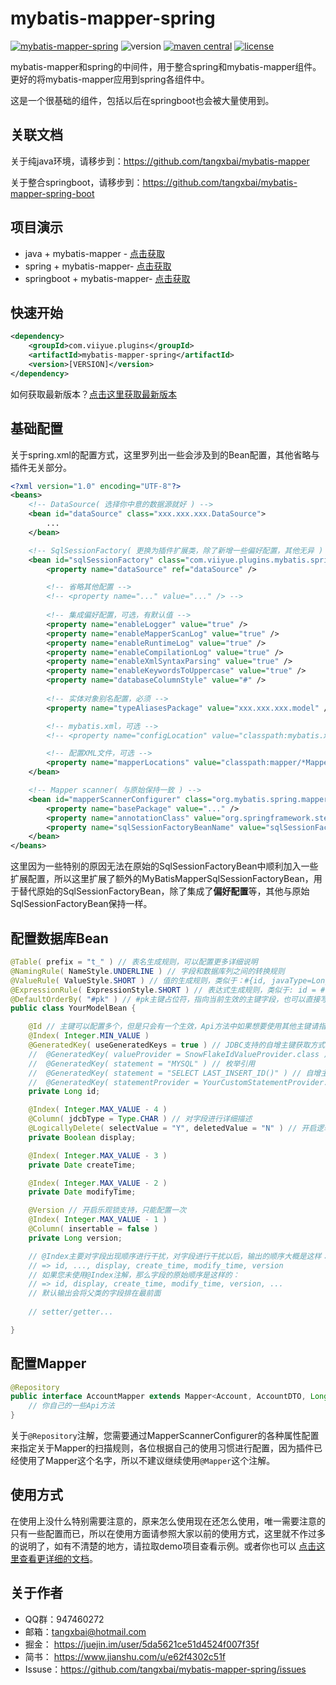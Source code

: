 # mybatis-mapper-spring
[![mybatis-mapper-spring](https://img.shields.io/badge/plugin-mybatis--mapper--spring-green)](https://github.com/tangxbai/mybatis-mappe-spring) ![version](https://img.shields.io/badge/release-1.3.0-blue) [![maven central](https://img.shields.io/badge/maven%20central-1.3.0-brightgreen)](https://maven-badges.herokuapp.com/maven-central/org.mybatis/mybatis) [![license](https://img.shields.io/badge/license-Apache%202.0-blue)](http://www.apache.org/licenses/LICENSE-2.0.html)

mybatis-mapper和spring的中间件，用于整合spring和mybatis-mapper组件。更好的将mybatis-mapper应用到spring各组件中。

这是一个很基础的组件，包括以后在springboot也会被大量使用到。



## 关联文档

关于纯java环境，请移步到：https://github.com/tangxbai/mybatis-mapper

关于整合springboot，请移步到：https://github.com/tangxbai/mybatis-mapper-spring-boot



## 项目演示

- java + mybatis-mapper - [点击获取]( https://github.com/tangxbai/mybatis-mapper-demo)
- spring + mybatis-mapper- [点击获取]( https://github.com/tangxbai/mybatis-mapper-spring-demo)
- springboot + mybatis-mapper- [点击获取]( https://github.com/tangxbai/mybatis-mapper-spring-boot/mybatis-mapper-spring-boot-samples)



## 快速开始

```xml
<dependency>
    <groupId>com.viiyue.plugins</groupId>
    <artifactId>mybatis-mapper-spring</artifactId>
    <version>[VERSION]</version>
</dependency>
```

如何获取最新版本？[点击这里获取最新版本](https://search.maven.org/search?q=g:com.viiyue.plugins%20AND%20a:mybatis-mapper-spring&core=gav)



## 基础配置

关于spring.xml的配置方式，这里罗列出一些会涉及到的Bean配置，其他省略与插件无关部分。

```xml
<?xml version="1.0" encoding="UTF-8"?>
<beans>
    <!-- DataSource( 选择你中意的数据源就好 ) -->
    <bean id="dataSource" class="xxx.xxx.xxx.DataSource">
        ...
    </bean>

    <!-- SqlSessionFactory( 更换为插件扩展类，除了新增一些偏好配置，其他无异 ) -->
    <bean id="sqlSessionFactory" class="com.viiyue.plugins.mybatis.spring.MyBatisMapperSqlSessionFactoryBean">
        <property name="dataSource" ref="dataSource" />

        <!-- 省略其他配置 -->
        <!-- <property name="..." value="..." /> -->
        
        <!-- 集成偏好配置，可选，有默认值 -->
		<property name="enableLogger" value="true" />
        <property name="enableMapperScanLog" value="true" />
		<property name="enableRuntimeLog" value="true" />
		<property name="enableCompilationLog" value="true" />
		<property name="enableXmlSyntaxParsing" value="true" />
		<property name="enableKeywordsToUppercase" value="true" />
		<property name="databaseColumnStyle" value="#" />
        
        <!-- 实体对象别名配置，必须 -->
        <property name="typeAliasesPackage" value="xxx.xxx.xxx.model" />

        <!-- mybatis.xml，可选 -->
        <!-- <property name="configLocation" value="classpath:mybatis.xml" /> -->

        <!-- 配置XML文件，可选 -->
        <property name="mapperLocations" value="classpath:mapper/*Mapper.xml" />
    </bean>

    <!-- Mapper scanner( 与原始保持一致 ) -->
    <bean id="mapperScannerConfigurer" class="org.mybatis.spring.mapper.MapperScannerConfigurer">
        <property name="basePackage" value="..." />
        <property name="annotationClass" value="org.springframework.stereotype.Repository" />
        <property name="sqlSessionFactoryBeanName" value="sqlSessionFactory" />
    </bean>
</beans>
```

这里因为一些特别的原因无法在原始的SqlSessionFactoryBean中顺利加入一些扩展配置，所以这里扩展了额外的MyBatisMapperSqlSessionFactoryBean，用于替代原始的SqlSessionFactoryBean，除了集成了**偏好配置**等，其他与原始SqlSessionFactoryBean保持一样。



## 配置数据库Bean

```java
@Table( prefix = "t_" ) // 表名生成规则，可以配置更多详细说明
@NamingRule( NameStyle.UNDERLINE ) // 字段和数据库列之间的转换规则
@ValueRule( ValueStyle.SHORT ) // 值的生成规则，类似于：#{id, javaType=Long, jdbcType=BIGINT}
@ExpressionRule( ExpressionStyle.SHORT ) // 表达式生成规则，类似于: id = #{id, javaType=Long, jdbcType=BIGINT}
@DefaultOrderBy( "#pk" ) // #pk主键占位符，指向当前生效的主键字段，也可以直接写 "id"。
public class YourModelBean {

    @Id // 主键可以配置多个，但是只会有一个生效，Api方法中如果想要使用其他主键请指明所在下标位置
    @Index( Integer.MIN_VALUE )
    @GeneratedKey( useGeneratedKeys = true ) // JDBC支持的自增主键获取方式
	//	@GeneratedKey( valueProvider = SnowFlakeIdValueProvider.class ) // 雪花Id，插件提供的两种主键生成策略之一
	//	@GeneratedKey( statement = "MYSQL" ) // 枚举引用
	//	@GeneratedKey( statement = "SELECT LAST_INSERT_ID()" ) // 自增主键SQL查询语句
	//	@GeneratedKey( statementProvider = YourCustomStatementProvider.class ) // 通过Provider提供SQL语句
    private Long id;

    @Index( Integer.MAX_VALUE - 4 )
    @Column( jdcbType = Type.CHAR ) // 对字段进行详细描述
    @LogicallyDelete( selectValue = "Y", deletedValue = "N" ) // 开启逻辑删除支持，只能配置一次
    private Boolean display;

    @Index( Integer.MAX_VALUE - 3 )
    private Date createTime;

    @Index( Integer.MAX_VALUE - 2 )
    private Date modifyTime;

    @Version // 开启乐观锁支持，只能配置一次
    @Index( Integer.MAX_VALUE - 1 )
    @Column( insertable = false )
    private Long version;

    // @Index主要对字段出现顺序进行干扰，对字段进行干扰以后，输出的顺序大概是这样：
    // => id, ..., display, create_time, modify_time, version
    // 如果您未使用@Index注解，那么字段的原始顺序是这样的：
    // => id, display, create_time, modify_time, version, ...
    // 默认输出会将父类的字段排在最前面
    
    // setter/getter...

}
```



## 配置Mapper

```java
@Repository
public interface AccountMapper extends Mapper<Account, AccountDTO, Long> {
    // 你自己的一些Api方法
}
```

关于`@Repository`注解，您需要通过MapperScannerConfigurer的各种属性配置来指定关于Mapper的扫描规则，各位根据自己的使用习惯进行配置，因为插件已经使用了Mapper这个名字，所以不建议继续使用`@Mapper`这个注解。



## 使用方式

在使用上没什么特别需要注意的，原来怎么使用现在还怎么使用，唯一需要注意的只有一些配置而已，所以在使用方面请参照大家以前的使用方式，这里就不作过多的说明了，如有不清楚的地方，请拉取demo项目查看示例。或者你也可以 [点击这里查看更详细的文档](https://github.com/tangxbai/mybatis-mapper#如何使用)。



## 关于作者

- QQ群：947460272
- 邮箱：tangxbai@hotmail.com
- 掘金： https://juejin.im/user/5da5621ce51d4524f007f35f
- 简书： https://www.jianshu.com/u/e62f4302c51f
- Issuse：https://github.com/tangxbai/mybatis-mapper-spring/issues
